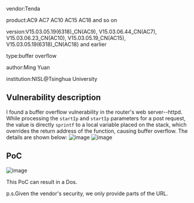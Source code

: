 vendor:Tenda

product:AC9 AC7 AC10 AC15 AC18 and so on

version:V15.03.05.19(6318)_CN(AC9), V15.03.06.44_CN(AC7), V15.03.06.23_CN(AC10), V15.03.05.19_CN(AC15), V15.03.05.19(6318)_CN(AC18) and earlier

type:buffer overflow

author:Ming Yuan

institution:NISL@Tsinghua University


Vulnerability description
-------------------------
I found a buffer overflow vulnerability in the router's web server--httpd. While processing the `startIp` and `startIp` parameters for a post request, the value is directly `sprintf` to a local variable placed on the stack, which overrides the return address of the function, causing buffer overflow. The details are shown below:
![image](https://github.com/ZIllR0/Routers/blob/master/Tenda/images/stack5.jpg)
![image](https://github.com/ZIllR0/Routers/blob/master/Tenda/images/stack6.jpg)

PoC
-------------------------

![image](https://github.com/ZIllR0/Routers/blob/master/Tenda/images/stack7.jpg)

This PoC can result in a Dos. 


p.s.Given the vendor's security, we only provide parts of the URL.
